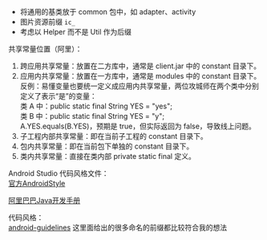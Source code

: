 + 将通用的基类放于 common 包中，如 adapter、activity
+ 图片资源前缀 `ic_`
+ 考虑以 Helper 而不是 Util 作为后缀

共享常量位置（阿里）：
1. 跨应用共享常量：放置在二方库中，通常是 client.jar 中的 constant 目录下。
2. 应用内共享常量：放置在一方库中，通常是 modules 中的 constant 目录下。    
反例：易懂变量也要统一定义成应用内共享常量，两位攻城师在两个类中分别定义了表示“是”的变量：    
类 A 中：public static final String YES = "yes";    
类 B 中：public static final String YES = "y";    
A.YES.equals(B.YES)，预期是 true，但实际返回为 false，导致线上问题。
3. 子工程内部共享常量：即在当前子工程的 constant 目录下。
4. 包内共享常量：即在当前包下单独的 constant 目录下。
5. 类内共享常量：直接在类内部 private static final 定义。


Android Studio 代码风格文件：    
[官方AndroidStyle](https://github.com/aosp-mirror/platform_development/blob/master/ide/intellij/codestyles/AndroidStyle.xml)

[阿里巴巴Java开发手册](https://github.com/alibaba/p3c/blob/master/%E9%98%BF%E9%87%8C%E5%B7%B4%E5%B7%B4Java%E5%BC%80%E5%8F%91%E6%89%8B%E5%86%8C%EF%BC%88%E7%BB%88%E6%9E%81%E7%89%88%EF%BC%89.pdf)

代码风格：    
[android-guidelines](https://github.com/ribot/android-guidelines/blob/master/project_and_code_guidelines.md) 这里面给出的很多命名的前缀都比较符合我的想法    
